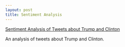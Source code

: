 ```yaml
---
layout: post
title: Sentiment Analysis
---
```


 
[Sentiment Analysis of Tweets about Trump and Clinton](https://github.com/JoomiK/Trump_Clinton_Tweets/blob/master/Trump_Clinton_tweets.ipynb) 

An analysis of tweets about Trump and Clinton.

